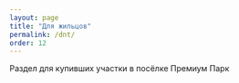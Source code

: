 ```yaml
---
layout: page
title: "Для жильцов"
permalink: /dnt/
order: 12 
---
```

Раздел для купивших участки в посёлке Премиум Парк
